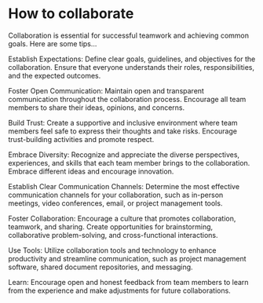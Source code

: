 # How to collaborate

Collaboration is essential for successful teamwork and achieving common goals. Here are some tips…

Establish Expectations: Define clear goals, guidelines, and objectives for the collaboration. Ensure that everyone understands their roles, responsibilities, and the expected outcomes.

Foster Open Communication: Maintain open and transparent communication throughout the collaboration process. Encourage all team members to share their ideas, opinions, and concerns. 

Build Trust: Create a supportive and inclusive environment where team members feel safe to express their thoughts and take risks. Encourage trust-building activities and promote respect.

Embrace Diversity: Recognize and appreciate the diverse perspectives, experiences, and skills that each team member brings to the collaboration. Embrace different ideas and encourage innovation.

Establish Clear Communication Channels: Determine the most effective communication channels for your collaboration, such as in-person meetings, video conferences, email, or project management tools.

Foster Collaboration: Encourage a culture that promotes collaboration, teamwork, and sharing. Create opportunities for brainstorming, collaborative problem-solving, and cross-functional interactions.

Use Tools: Utilize collaboration tools and technology to enhance productivity and streamline communication, such as project management software, shared document repositories, and messaging.

Learn: Encourage open and honest feedback from team members to learn from the experience and make adjustments for future collaborations.
